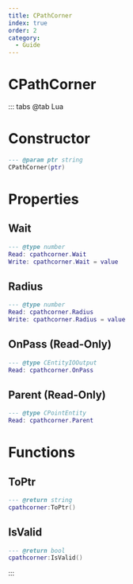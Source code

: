 ```yaml
---
title: CPathCorner
index: true
order: 2
category:
  - Guide
---
```


# CPathCorner

::: tabs
@tab Lua
# Constructor
```lua
--- @param ptr string
CPathCorner(ptr)
```
# Properties
## Wait 
```lua
--- @type number
Read: cpathcorner.Wait
Write: cpathcorner.Wait = value
```
## Radius 
```lua
--- @type number
Read: cpathcorner.Radius
Write: cpathcorner.Radius = value
```
## OnPass (Read-Only)
```lua
--- @type CEntityIOOutput
Read: cpathcorner.OnPass
```
## Parent (Read-Only)
```lua
--- @type CPointEntity
Read: cpathcorner.Parent
```
# Functions
## ToPtr
```lua
--- @return string
cpathcorner:ToPtr()
```
## IsValid
```lua
--- @return bool
cpathcorner:IsValid()
```

:::